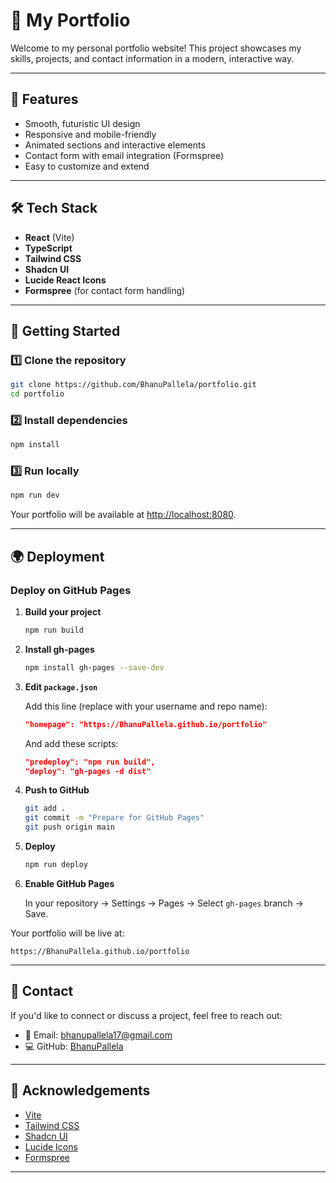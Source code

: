 # 🚀 My Portfolio

Welcome to my personal portfolio website! This project showcases my skills, projects, and contact information in a modern, interactive way.

---

## 🌟 Features

- Smooth, futuristic UI design
- Responsive and mobile-friendly
- Animated sections and interactive elements
- Contact form with email integration (Formspree)
- Easy to customize and extend

---

## 🛠️ Tech Stack

- **React** (Vite)
- **TypeScript**
- **Tailwind CSS**
- **Shadcn UI**
- **Lucide React Icons**
- **Formspree** (for contact form handling)

---

## 🚀 Getting Started

### 1️⃣ Clone the repository

```bash
git clone https://github.com/BhanuPallela/portfolio.git
cd portfolio
```

### 2️⃣ Install dependencies

```bash
npm install
```

### 3️⃣ Run locally

```bash
npm run dev
```

Your portfolio will be available at [http://localhost:8080](http://localhost:8080).

---

## 🌍 Deployment

### Deploy on GitHub Pages

1. **Build your project**

   ```bash
   npm run build
   ```

2. **Install gh-pages**

   ```bash
   npm install gh-pages --save-dev
   ```

3. **Edit `package.json`**

   Add this line (replace with your username and repo name):

   ```json
   "homepage": "https://BhanuPallela.github.io/portfolio"
   ```

   And add these scripts:

   ```json
   "predeploy": "npm run build",
   "deploy": "gh-pages -d dist"
   ```

4. **Push to GitHub**

   ```bash
   git add .
   git commit -m "Prepare for GitHub Pages"
   git push origin main
   ```

5. **Deploy**

   ```bash
   npm run deploy
   ```

6. **Enable GitHub Pages**

   In your repository → Settings → Pages → Select `gh-pages` branch → Save.

Your portfolio will be live at:

```
https://BhanuPallela.github.io/portfolio
```

---

## 💌 Contact

If you'd like to connect or discuss a project, feel free to reach out:

- 📧 Email: bhanupallela17@gmail.com
- 💻 GitHub: [BhanuPallela](https://github.com/BhanuPallela)

---

## 🙏 Acknowledgements

- [Vite](https://vitejs.dev/)
- [Tailwind CSS](https://tailwindcss.com/)
- [Shadcn UI](https://ui.shadcn.com/)
- [Lucide Icons](https://lucide.dev/)
- [Formspree](https://formspree.io/)

---
